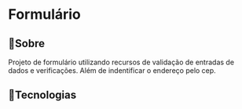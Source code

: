 <h1>Formulário</h1>

<h2>📝Sobre</h2>
<p>Projeto de formulário utilizando recursos de validação de entradas de dados e verificações. Além de indentificar o endereço pelo cep.</p>

<h2>🚀Tecnologias</h2>
<div>


</div>

